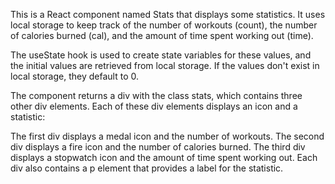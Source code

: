 This is a React component named Stats that displays some statistics. It uses local storage to keep track of the number of workouts (count), the number of calories burned (cal), and the amount of time spent working out (time).

The useState hook is used to create state variables for these values, and the initial values are retrieved from local storage. If the values don't exist in local storage, they default to 0.

The component returns a div with the class stats, which contains three other div elements. Each of these div elements displays an icon and a statistic:

The first div displays a medal icon and the number of workouts.
The second div displays a fire icon and the number of calories burned.
The third div displays a stopwatch icon and the amount of time spent working out.
Each div also contains a p element that provides a label for the statistic.
